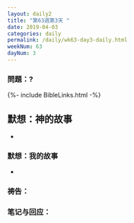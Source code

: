 ```yaml
---
layout: daily2
title: "第63週第3天 "
date: 2019-04-03
categories: daily
permalink: /daily/wk63-day3-daily.html
weekNum: 63
dayNum: 3
---
```


### 問題：?
 
{%- include BibleLinks.html -%}

## 默想：神的故事
+ 

### 默想：我的故事
+ 

### 祷告：

### 笔记与回应：
